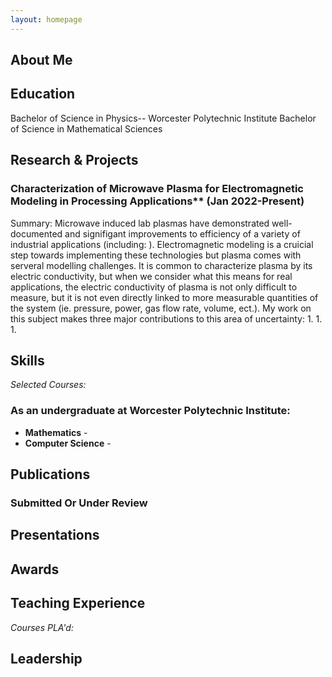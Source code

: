 ```yaml
---
layout: homepage
---
```


## About Me



## Education
Bachelor of Science in Physics-- Worcester Polytechnic Institute 
Bachelor of Science in Mathematical Sciences

## Research & Projects
### Characterization of Microwave Plasma for Electromagnetic Modeling in Processing Applications** (Jan 2022-Present)
Summary: Microwave induced lab plasmas have demonstrated well-documented and signifigant improvements to efficiency of a variety of industrial applications (including: ). Electromagnetic modeling is a cruicial step towards implementing these technologies but plasma comes with serveral modelling challenges. It is common to characterize plasma by its electric conductivity, but when we consider what this means for real applications, the electric conductivity of plasma is not only difficult to measure, but it is not even directly linked to more measurable quantities of the system (ie. pressure, power, gas flow rate, volume, ect.). My work on this subject makes three major contributions to this area of uncertainty:
1.
1.
1.

## Skills


*Selected Courses:*

### As an undergraduate at Worcester Polytechnic Institute:

- **Mathematics** - 
- **Computer Science** -




## Publications



### Submitted Or Under Review


## Presentations


## Awards


## Teaching Experience

*Courses PLA'd:*



## Leadership
